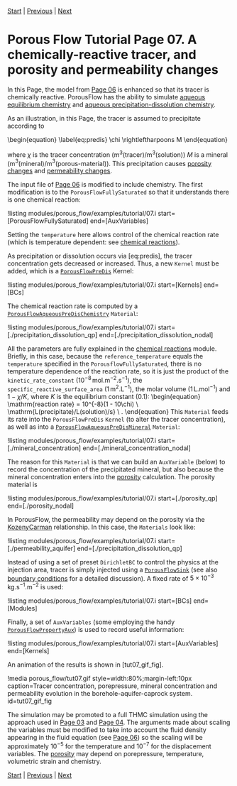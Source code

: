 [Start](porous_flow/tutorial_00.md) |
[Previous](porous_flow/tutorial_06.md) |
[Next](porous_flow/tutorial_08.md)

# Porous Flow Tutorial Page 07.  A chemically-reactive tracer, and porosity and permeability changes

In this Page, the model from [Page 06](porous_flow/tutorial_06.md) is enhanced so that its tracer is chemically reactive.  PorousFlow has the ability to simulate [aqueous equilibrium chemistry](PorousFlowMassFractionAqueousEquilibriumChemistry.md) and [aqueous precipitation-dissolution chemistry](PorousFlowAqueousPreDisChemistry.md).

As an illustration, in this Page, the tracer is assumed to precipitate according to

\begin{equation}
\label{eq:predis}
\chi \rightleftharpoons  M
\end{equation}

where $\chi$ is the tracer concentration (m$^{3}$(tracer)/m$^{3}$(solution)) $M$ is a mineral (m$^{3}$(mineral)/m$^{3}$(porous-material)).  This precipitation causes [porosity changes](PorousFlowPorosity.md) and [permeability changes](PorousFlowPermeabilityKozenyCarman.md).

The input file of [Page 06](porous_flow/tutorial_06.md) is modified to include chemistry.  The first modification is to the `PorousFlowFullySaturated` so that it understands there is one chemical reaction:

!listing modules/porous_flow/examples/tutorial/07.i start=[PorousFlowFullySaturated] end=[AuxVariables]

Setting the `temperature` here allows control of the chemical reaction rate (which is temperature dependent: see [chemical reactions](/chemical_reactions/index.md)).

As precipitation or dissolution occurs via [eq:predis],
the tracer concentration gets decreased or increased.  Thus, a new `Kernel` must be added, which is a [`PorousFlowPreDis`](PorousFlowPreDis.md) Kernel:

!listing modules/porous_flow/examples/tutorial/07.i start=[Kernels] end=[BCs]

The chemical reaction rate is computed by a [`PorousFlowAqueousPreDisChemistry`](PorousFlowAqueousPreDisChemistry.md) `Material`:

!listing modules/porous_flow/examples/tutorial/07.i start=[./precipitation_dissolution_qp] end=[./precipitation_dissolution_nodal]

All the parameters are fully explained in the [chemical reactions](/chemical_reactions/index.md) module.  Briefly, in this case, because the `reference_temperature` equals the `temperature` specified in the `PorousflowFullySaturated`, there is no temperature dependence of the reaction rate, so it is just the product of the `kinetic_rate_constant` ($10^{-8}\,$mol.m$^{-2}$.s$^{-1}$), the `specific_reactive_surface_area` (1$\,$m$^{2}$.L$^{-1}$), the molar volume (1$\,$L.mol$^{-1}$) and $1 - \chi/K$, where $K$ is the equilibrium constant (0.1):
\begin{equation}
\mathrm{reaction rate} = 10^{-8}(1 - 10\chi) \ \mathrm{L(precipitate)/L(solution)/s} \ .
\end{equation}
This `Material` feeds its rate into the `PorousFlowPreDis` `Kernel` (to alter the tracer concentration), as well as into a [`PorousFlowAqueousPreDisMineral`](PorousFlowAqueousPreDisMineral.md) `Material`:

!listing modules/porous_flow/examples/tutorial/07.i start=[./mineral_concentration] end=[./mineral_concentration_nodal]

The reason for this `Material` is that we can build an `AuxVariable` (below) to record the concentration of the precipitated mineral, but also because the mineral concentration enters into the [porosity](porous_flow/porosity.md) calculation.  The porosity material is

!listing modules/porous_flow/examples/tutorial/07.i start=[./porosity_qp] end=[./porosity_nodal]

In PorousFlow, the permeability may depend on the porosity via the [KozenyCarman](PorousFlowPermeabilityKozenyCarman.md) relationship.  In this case, the `Materials` look like:

!listing modules/porous_flow/examples/tutorial/07.i start=[./permeability_aquifer] end=[./precipitation_dissolution_qp]

Instead of using a set of preset `DirichletBC` to control the physics at the injection area, tracer is simply injected using a [`PorousFlowSink`](PorousFlowSink.md) (see also [boundary conditions](porous_flow/boundaries.md) for a detailed discussion).  A fixed rate of $5\times 10^{-3}\,$kg.s$^{-1}$.m$^{-2}$ is used:

!listing modules/porous_flow/examples/tutorial/07.i start=[BCs] end=[Modules]

Finally, a set of `AuxVariables` (some employing the handy [`PorousFlowPropertyAux`](PorousFlowPropertyAux.md)) is used to record useful information:

!listing modules/porous_flow/examples/tutorial/07.i start=[AuxVariables] end=[Kernels]

An animation of the results is shown in [tut07_gif_fig].

!media porous_flow/tut07.gif style=width:80%;margin-left:10px caption=Tracer concentration, porepressure, mineral concentration and permeability evolution in the borehole-aquifer-caprock system.  id=tut07_gif_fig

The simulation may be promoted to a full THMC simulation using the approach used in [Page 03](porous_flow/tutorial_03.md) and [Page 04](porous_flow/tutorial_04.md).  The arguments made about scaling the variables must be modified to take into account the fluid density appearing in the fluid equation (see [Page 06](porous_flow/tutorial_06.md)) so the scaling will be approximately $10^{-5}$ for the temperature and $10^{-7}$ for the displacement variables.  The [porosity](porous_flow/porosity.md) may depend on porepressure, temperature, volumetric strain and chemistry.

[Start](porous_flow/tutorial_00.md) |
[Previous](porous_flow/tutorial_06.md) |
[Next](porous_flow/tutorial_08.md)
